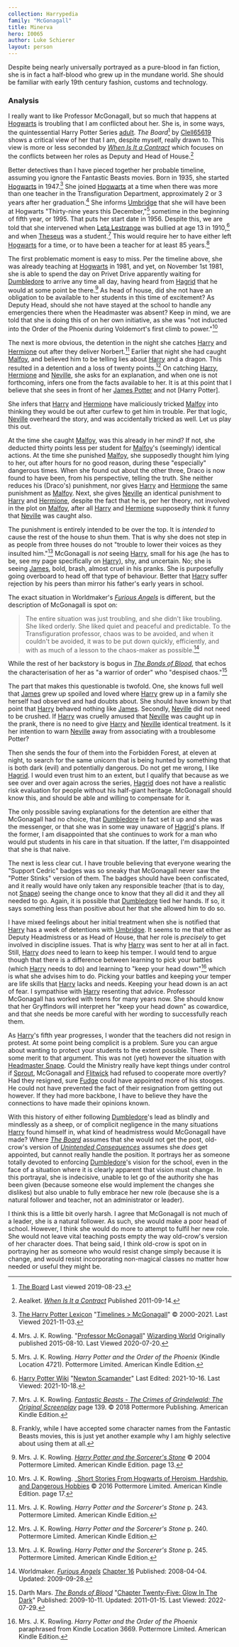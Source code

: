 ```yaml
---
collection: Harrypedia
family: "McGonagall"
title: Minerva
hero: I0065
author: Luke Schierer
layout: person
---
```


Despite being nearly universally portrayed as a pure-blood in fan fiction, she is in fact a half-blood who grew up in the mundane world.  She should be familiar with early 19th century fashion, customs and technology. 

### Analysis

I really want to like Professor McGonagall, but so much that happens at
[Hogwarts] is troubling that I am conflicted about her. She is, in some ways,
the quintessential Harry Potter Series [adult].  _The Board_[^190823-1] by
[Clell65619][dmffan] shows a critical view of her that I am, despite myself,
really drawn to.  This view is more or less seconded by _[When Is It a
Contract][WIIAC]_ which focuses on the conflicts between her roles as Deputy and
Head of House.[^210322-2]

[adult]: <../../adults>

Better detectives than I have pieced together her probable timeline, assuming
you ignore the Fantastic Beasts movies.  Born in 1935, she started [Hogwarts]
in 1947.[^211103-1]  She joined [Hogwarts] at a time when there was more than one teacher in the Transfiguration Department, approximately 2 or 3 years after her graduation.[^200720-7]  She informs [Umbridge] that she will have been at Hogwarts "Thirty-nine years this December,"[^200720-8] sometime in the beginning of fifth year, or 1995. That puts her start date in 1956.  Despite this, we are told that she intervened when [Leta Lestrange][LL2] was bullied at age 13 in 1910,[^211018-1] and when [Theseus][TS1] was a student.[^211018-2]  This would require her to have either left [Hogwarts] for a time, or to have been a teacher for at least 85 years.[^211018-3]

[LL2]: ../../lestrange/leta/

[Umbridge]: ../../umbridge/delores_jane/

[TS1]: ../../scamander/theseus/

The first problematic moment is easy to miss.  Per the timeline above, she was
already teaching at [Hogwarts] in 1981, and yet, on November 1st 1981, she is
able to spend the day on Privet Drive apparently waiting for [Dumbledore][AD1]
to arrive any time all day, having heard from [Hagrid] that he would at some
point be there.[^220927-5]  As head of house, did she not have an obligation to
be available to her students in this time of excitement?  As Deputy Head,
should she not have stayed at the school to handle any emergencies there when
the Headmaster was absent?  Keep in mind, we are told that she is doing this of
on her own initiative, as she was "not inducted into the Order of the Phoenix
during Voldemort's first climb to power."[^220927-6]

[^220927-5]: Mrs. J. K. Rowling.
   _[Harry Potter and the Sorcerer's Stone](https://www.librarything.com/work/5403381/book/225886281)_
   © 2004 Pottermore Limited. American Kindle Edition. page 13.

[^220927-6]: Mrs. J. K. Rowling. 
   _[Short Stories From Hogwarts of Heroism, Hardship, and Dangerous Hobbies](https://www.librarything.com/work/18275508/book/226231606)
   © 2016 Pottermore Limited. American Kindle Edition. page 17. 

The next is more obvious, the detention in the night she catches [Harry]
and [Hermione] out after they deliver Norbert.[^210429-1] Earlier that
night she had caught [Malfoy][Draco], and believed him to be telling lies about
[Harry] and a dragon.  This resulted in a detention and a loss of twenty
points.[^210429-2] On catching [Harry], [Hermione] and [Neville], she
asks for an explanation, and when one is not forthcoming, infers one from the
facts available to her.  It is at this point that I believe that she sees in
front of her [James Potter][James] and not [Harry Potter]. 

She infers that [Harry] and [Hermione] have maliciously tricked
[Malfoy][Draco] into thinking they would be out after curfew to get him in
trouble.  Per that logic, [Neville] overheard the story, and was accidentally
tricked as well.  Let us play this out.

At the time she caught [Malfoy][Draco], was this already in her mind? If not, she deducted thirty points less per student for [Malfoy][Draco]'s (seemingly) identical actions.  At the time she punished [Malfoy][Draco], she supposedly thought him lying to her, out after hours for no good reason, during these "especially" dangerous times.  When she found out about the other three, Draco is now found to have been, from his perspective, telling the truth.  She neither reduces his (Draco's) punishment, nor gives [Harry] and [Hermione] the same punishment as [Malfoy][Draco].  Next, she gives [Neville] an identical punishment to [Harry] and [Hermione], despite the fact that he is, per her theory, not involved in the plot on [Malfoy][Draco], after all [Harry] and [Hermione] supposedly think it funny that [Neville] was caught also.  

The punishment is entirely intended to be over the top.  It is *intended* to
cause the rest of the house to shun them.  That is why she does not step in as
people from three houses do not "trouble to lower their voices as they insulted
him."[^210504-2]  McGonagall is *not* seeing [Harry], small for his age (he
has to be, see my page specifically on [Harry]), shy, and uncertain.  No; she
is seeing [James], bold, brash, almost cruel in his pranks.  She is
purposefully going overboard to head off that type of behaviour.  Better that
[Harry] suffer rejection by his peers than mirror his father's early years in
school.  

[James]: <../../potter/james>

The exact situation in Worldmaker's _[Furious Angels][WMFA1]_ is different, but
the description of McGonagall is spot on:

> The entire situation was just troubling, and she didn't like troubling.  She
> liked orderly. She liked quiet and peaceful and predictable.  To the
> Transfiguration professor, chaos was to be avoided, and when it couldn't be
> avoided, it was to be put down quickly, efficiently, and with as much of a
> lesson to the chaos-maker as possible.[^210922-2]

While the rest of her backstory is bogus in _[The Bonds of Blood][TBoB]_, that
echos the characterisation of her as "a warrior of order" who "despised
chaos."[^220729-2]

The part that makes this questionable is twofold.  One, she knows full well that
[James] grew up spoiled and loved where [Harry] grew up in a family she
herself had observed and had doubts about.  She should have known by that point
that [Harry] behaved nothing like [James].  Secondly, [Neville] did not
need to be crushed.  If [Harry] was cruelly amused that [Neville] was caught up
in the prank, there is no need to give [Harry] and [Neville] identical
treatment.  Is it her intention to warn [Neville] away from associating with a
troublesome Potter?

Then she sends the four of them into the Forbidden Forest, at eleven at night,
to search for the same unicorn that is being hunted by something that is both
dark (evil) and potentially dangerous.  Do not get me wrong, I like [Hagrid].
I would even trust him to an extent, but I qualify that because as we see over
and over again across the series, [Hagrid] does not have a realistic risk
evaluation for people without his half-giant heritage.  McGonagall should know
this, and should be able and willing to compensate for it.  

[Hagrid]: <../../hagrid/rubeus>

The only possible saving explanations for the detention are either that
McGonagall had no choice, that [Dumbledore][AD1] in fact set it up and she was
the messenger, or that she was in some way unaware of [Hagrid]'s plans.  If the
former, I am disappointed that she continues to work for a man who would put
students in his care in that situation.  If the latter, I'm disappointed that
she is that naive. 

The next is less clear cut.  I have trouble believing that everyone wearing the
"Support Cedric" badges was so sneaky that McGonagall never saw the "Potter
Stinks" version of them.  The badges should have been confiscated, and it really
would have only taken any responsible teacher (that is to day, not [Snape])
seeing the change once to know that they all did it and they all needed to go.
Again, it is possible that [Dumbledore][AD1] tied her hands.  If so, it says
something less than positive about her that she allowed him to do so.

I have mixed feelings about her initial treatment when she is notified that
[Harry] has a week of detentions with [Umbridge].  It seems to me that either
as Deputy Headmistress or as Head of House, that her role is *precisely* to get
involved in discipline issues.  That is why [Harry] was sent to her at all in
fact.  Still, [Harry] *does* need to learn to keep his temper.  I would tend
to argue though that there is a difference between learning to pick your battles
(which [Harry] needs to do) and learning to "keep your head down"[^210429-3]
which is what she advises him to do.  Picking your battles and keeping your
temper are life skills that [Harry] lacks and needs.  Keeping your head down is
an act of fear.  I sympathise with [Harry] resenting that advice.  Professor
McGonagall has worked with teens for many years now.  She should know that her
Gryffindors will interpret her "keep your head down" as cowardice, and that she
needs be more careful with her wording to successfully reach them. 

As [Harry]'s fifth year progresses, I wonder that the teachers did not resign
in protest.  At some point being complicit is a problem.  Sure you can argue
about wanting to protect your students to the extent possible.  There is some
merit to that argument.  This was not (yet) however the situation with
[Headmaster Snape][Snape].  Could the Ministry really have kept things under
control if [Sprout], McGonagall and [Flitwick] had refused to cooperate more
overtly?  Had they resigned, sure [Fudge] could have appointed more of his
stooges.  He could not have prevented the fact of their resignation from
getting out however.  If they had more backbone, I have to believe they have
the connections to have made their opinions known. 

[Sprout]: <../../sprout/pomona>

[Flitwick]: <../../flitwick/filus>

[Fudge]: <../../fudge/cornelius_oswald>

With this history of either following [Dumbledore][AD1]'s lead as blindly and
mindlessly as a sheep, or of complicit negligence in the many situations
[Harry] found himself in, what kind of headmistress would McGonagall have
made?  Where _[The Board][CTB2]_ assumes that she would not get the post,
old-crow's version of _[Unintended Consequences][OCUC1]_ assumes she *does* get
appointed, but cannot really handle the position.  It portrays her as someone
totally devoted to enforcing [Dumbledore][AD1]'s vision for the school, even in
the face of a situation where it is clearly apparent that vision must change.
In this portrayal, she is indecisive, unable to let go of the authority she has
been given (because someone else would implement the changes she dislikes) but
also unable to fully embrace her new role (because she is a natural follower
and teacher, not an administrator or leader).  

I think this is a little bit overly harsh.  I agree that McGonagall is not much
of a leader, she is a natural follower.  As such, she would make a poor head of
school.  However, I think she would do more to attempt to fulfil her new role.
She would not leave vital teaching posts empty the way old-crow's version of her
character does.  That being said, I think old-crow is spot on in portraying her
as someone who would resist change simply because it is change, and would resist
incorporating non-magical classes no matter how needed or useful they might be. 

[Snape]: <../../snape/severus>

[James]: <../../potter/james>

[Neville]: <../../longbottom/neville>

[Draco]: <../../malfoy/draco_lucius>

[Harry]: <../../potter/harry_james>

[Hermione]: <../../granger/hermione_jean>

[RBW1]: <../../weasley/ronald_bilius>

[AD1]: <../../dumbledore/albus_percival_wulfric_brian>

[Hogwarts]: <../../../hogwarts>

[OCUC1]: https://www.fanfiction.net/s/13903544/

[CTB2]: https://archiveofourown.org/works/156533

[WMFA1]: https://www.fanfiction.net/s/4175909

[TBoB]: https://www.fanfiction.net/s/5435295

[^220729-2]: Darth Mars.
    _[The Bonds of Blood][TBoB]_
    "[Chapter Twenty-Five: Glow In The Dark](https://www.fanfiction.net/s/5435295/25/The-Bonds-of-Blood)"
    Published: 2009-10-11. Updated: 2011-01-15. Last Viewed: 2022-07-29.

[^211103-1]: [The Harry Potter Lexicon](https://www.hp-lexicon.org/)
    "[Timelines > McGonagall](https://www.hp-lexicon.org/timeline/character-timelines/mcgonagall/)"
    © 2000-2021. Last Viewed 2021-11-03.

[^210922-2]: Worldmaker.
    _[Furious Angels](https://www.fanfiction.net/s/4175909)_
    [Chapter 16](https://www.fanfiction.net/s/4175909/16/Furious-Angels)
    Published: 2008-04-04. Updated: 2009-09-28. 

[^210504-2]: Mrs. J. K. Rowling. _Harry Potter and the Sorcerer's Stone_
    p. 245. Pottermore Limited. American Kindle Edition. 

[^210429-1]: Mrs. J. K. Rowling. _Harry Potter and the Sorcerer's Stone_
    p. 243. Pottermore Limited. American Kindle Edition. 

[^210429-2]: Mrs. J. K. Rowling. _Harry Potter and the Sorcerer's Stone_
    p. 240. Pottermore Limited. American Kindle Edition. 

[^210429-3]: Mrs. J. K. Rowling. _Harry Potter and the Order of the Phoenix_
    paraphrased from Kindle Location 3669. Pottermore Limited. American Kindle Edition. 

[dmffan]: https://deluded-musings.fanficauthors.net

[^210322-2]: Aealket.
    _[When Is It a Contract](https://www.fanfiction.net/s/7382549)_ Published 2011-09-14. 

[WIIAC]: https://www.fanfiction.net/s/7382549

[^190823-1]: [The Board](https://deluded-musings.fanficauthors.net/The_Board/The_Board/)
    Last viewed 2019-08-23.

[^200720-7]: Mrs. J. K. Rowling. 
    "[Professor McGonagall](https://www.wizardingworld.com/writing-by-jk-rowling/professor-mcgonagall)"
    [Wizarding World](https://www.wizardingworld.com/) Originally published
    2015-08-10.  Last Viewed 2020-07-20.

[^200720-8]:  Mrs. J. K. Rowling. _Harry Potter and the Order of the Phoenix_ 
    (Kindle Location 4721). Pottermore Limited. American Kindle Edition. 

[^211018-1]: [Harry Potter Wiki](https://harrypotter.fandom.com/wiki)
    "[Newton Scamander](https://harrypotter.fandom.com/wiki/Newton_Scamander)"
    Last Edited: 2021-10-16. Last Viewed: 2021-10-18. 

[^211018-2]: Mrs. J. K. Rowling. 
    _[Fantastic Beasts - The Crimes of Grindelwald: The Original
    Screenplay](https://www.goodreads.com/book/show/39330961-fantastic-beasts---the-crimes-of-grindelwald)_
    page 139. © 2018 Pottermore Publishing. American Kindle Edition.

[^211018-3]: Frankly, while I have accepted some character names from
    the Fantastic Beasts movies, this is just yet another example why I am
    highly selective about using them at all.  
